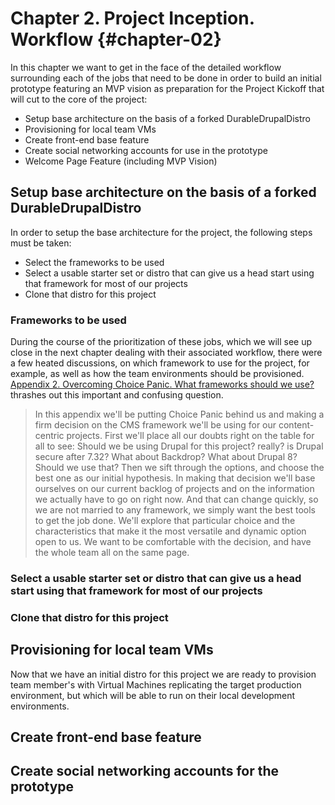 # Chapter 2. Project Inception. Workflow {#chapter-02}

In this chapter we want to get in the face of the detailed workflow surrounding each of the jobs that need to be done in order to build an initial prototype featuring an MVP vision as preparation for the Project Kickoff that will cut to the core of the project:

* Setup base architecture on the basis of a forked DurableDrupalDistro
* Provisioning for local team VMs
* Create front-end base feature
* Create social networking accounts for use in the prototype 
* Welcome Page Feature (including MVP Vision)

## Setup base architecture on the basis of a forked DurableDrupalDistro

In order to setup the base architecture for the project, the following steps must be taken:

* Select the frameworks to be used
* Select a usable starter set or distro that can give us a head start using that framework for most of our projects
* Clone that distro for this project

### Frameworks to be used

During the course of the prioritization of these jobs, which we will see up close in the next chapter dealing with their associated workflow, there were a few heated discussions, on which framework to use for the project, for example, as well as how the team environments should be provisioned.
[Appendix 2. Overcoming Choice Panic. What frameworks should we use?](#appendix-02) thrashes out this important and confusing question. 

> In this appendix we'll be putting Choice Panic behind us and making a firm decision on the CMS framework we'll be using for our content-centric projects. First we'll place all our doubts right on the table for all to see: Should we be using Drupal for this project? really? is Drupal secure after 7.32? What about Backdrop? What about Drupal 8? Should we use that? Then we sift through the options, and choose the best one as our initial hypothesis. In making that decision we'll base ourselves on our current backlog of projects and on the information we actually have to go on right now. And that can change quickly, so we are not married to any framework, we simply want the best tools to get the job done. We'll explore that particular choice and the characteristics that make it the most versatile and dynamic option open to us. We want to be comfortable with the decision, and have the whole team all on the same page.

### Select a usable starter set or distro that can give us a head start using that framework for most of our projects

###  Clone that distro for this project

## Provisioning for local team VMs

Now that we have an initial distro for this project we are ready to provision team member's with Virtual Machines replicating the target production environment, but which will be able to run on their local development environments.

## Create front-end base feature

## Create social networking accounts for the prototype
